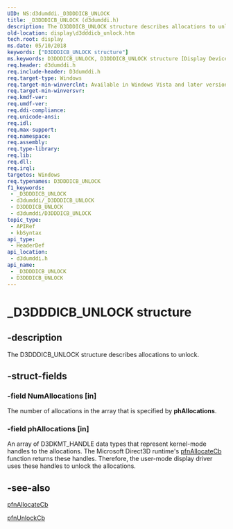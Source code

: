 ```yaml
---
UID: NS:d3dumddi._D3DDDICB_UNLOCK
title: _D3DDDICB_UNLOCK (d3dumddi.h)
description: The D3DDDICB_UNLOCK structure describes allocations to unlock.
old-location: display\d3dddicb_unlock.htm
tech.root: display
ms.date: 05/10/2018
keywords: ["D3DDDICB_UNLOCK structure"]
ms.keywords: D3DDDICB_UNLOCK, D3DDDICB_UNLOCK structure [Display Devices], D3D_param_Structs_91515cd5-00b4-4ad6-a8a5-ff216ddec171.xml, _D3DDDICB_UNLOCK, d3dumddi/D3DDDICB_UNLOCK, display.d3dddicb_unlock
req.header: d3dumddi.h
req.include-header: D3dumddi.h
req.target-type: Windows
req.target-min-winverclnt: Available in Windows Vista and later versions of the Windows operating systems.
req.target-min-winversvr: 
req.kmdf-ver: 
req.umdf-ver: 
req.ddi-compliance: 
req.unicode-ansi: 
req.idl: 
req.max-support: 
req.namespace: 
req.assembly: 
req.type-library: 
req.lib: 
req.dll: 
req.irql: 
targetos: Windows
req.typenames: D3DDDICB_UNLOCK
f1_keywords:
 - _D3DDDICB_UNLOCK
 - d3dumddi/_D3DDDICB_UNLOCK
 - D3DDDICB_UNLOCK
 - d3dumddi/D3DDDICB_UNLOCK
topic_type:
 - APIRef
 - kbSyntax
api_type:
 - HeaderDef
api_location:
 - d3dumddi.h
api_name:
 - _D3DDDICB_UNLOCK
 - D3DDDICB_UNLOCK
---
```


# _D3DDDICB_UNLOCK structure


## -description

The D3DDDICB_UNLOCK structure describes allocations to unlock.

## -struct-fields

### -field NumAllocations [in]

The number of allocations in the array that is specified by <b>phAllocations</b>.

### -field phAllocations [in]

An array of D3DKMT_HANDLE data types that represent kernel-mode handles to the allocations. The Microsoft Direct3D runtime's <a href="/windows-hardware/drivers/ddi/d3dumddi/nc-d3dumddi-pfnd3dddi_allocatecb">pfnAllocateCb</a> function returns these handles. Therefore, the user-mode display driver uses these handles to unlock the allocations.

## -see-also

<a href="/windows-hardware/drivers/ddi/d3dumddi/nc-d3dumddi-pfnd3dddi_allocatecb">pfnAllocateCb</a>



<a href="/windows-hardware/drivers/ddi/d3dumddi/nc-d3dumddi-pfnd3dddi_unlockcb">pfnUnlockCb</a>

